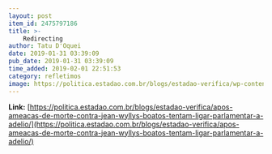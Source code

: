 ```yaml
---
layout: post
item_id: 2475797186
title: >-
    Redirecting
author: Tatu D'Oquei
date: 2019-01-31 03:39:09
pub_date: 2019-01-31 03:39:09
time_added: 2019-02-01 22:51:53
category: refletimos
image: https://politica.estadao.com.br/blogs/estadao-verifica/wp-content/uploads/sites/690/2019/01/jean-wyllys.jpg
---
```


**Link:** [https://politica.estadao.com.br/blogs/estadao-verifica/apos-ameacas-de-morte-contra-jean-wyllys-boatos-tentam-ligar-parlamentar-a-adelio/](https://politica.estadao.com.br/blogs/estadao-verifica/apos-ameacas-de-morte-contra-jean-wyllys-boatos-tentam-ligar-parlamentar-a-adelio/)

